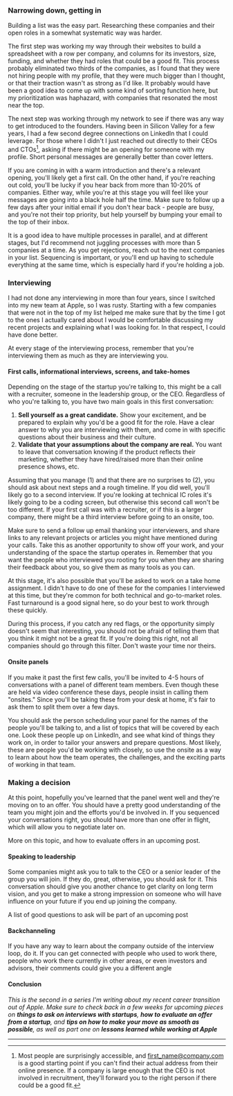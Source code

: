 <!-- 


If you're here looking for advice, feel free to skip the first section on _constraints_, but it might be helpful to think about these questions for your own decisions, too. On the other hand, if you're here because you know me and want to learn about the way I worked through this life decision, thanks for being part of my life and for caring enough to read this!
 -->


### Narrowing down, getting in
Building a list was the easy part. Researching these companies and their open roles in a somewhat systematic way was harder.

The first step was working my way through their websites to build a spreadsheet with a row per company, and columns for its investors, size, funding, and whether they had roles that could be a good fit. This process probably eliminated two thirds of the companies, as I found that they were not hiring people with my profile, that they were much bigger than I thought, or that their traction wasn't as strong as I'd like. It probably would have been a good idea to come up with some kind of sorting function here, but my prioritization was haphazard, with companies that resonated the most near the top.

The next step was working through my network to see if there was any way to get introduced to the founders. Having been in Silicon Valley for a few years, I had a few second degree connections on LinkedIn that I could leverage. For those where I didn't I just reached out directly to their CEOs and CTOs[^1], asking if there might be an opening for someone with my profile. Short personal messages are generally better than cover letters.

If you are coming in with a warm introduction and there's a relevant opening, you'll likely get a first call. On the other hand, if you're reaching out cold, you'll be lucky if you hear back from more than 10-20% of companies. Either way, while you're at this stage you will feel like your messages are going into a black hole half the time. Make sure to follow up a few days after your initial email if you don't hear back - people are busy, and you're not their top priority, but help yourself by bumping your email to the top of their inbox.

It is a good idea to have multiple processes in parallel, and at different stages, but I'd recommend not juggling processes with more than 5 companies at a time. As you get rejections, reach out to the next companies in your list. Sequencing is important, or you'll end up having to schedule everything at the same time, which is especially hard if you're holding a job.

### Interviewing
I had not done any interviewing in more than four years, since I switched into my new team at Apple, so I was rusty. Starting with a few companies that were not in the top of my list helped me make sure that by the time I got to the ones I actually cared about I would be comfortable discussing my recent projects and explaining what I was looking for. In that respect, I could have done better.

At every stage of the interviewing process, remember that you're interviewing them as much as they are interviewing you.

#### First calls, informational interviews, screens, and take-homes
Depending on the stage of the startup you're talking to, this might be a call with a recruiter, someone in the leadership group, or the CEO. Regardless of who you're talking to, you have two main goals in this first conversation:

1. **Sell yourself as a great candidate.** Show your excitement, and be prepared to explain why you'd be a good fit for the role. Have a clear answer to why you are interviewing with them, and come in with specific questions about their business and their culture.
2. **Validate that your assumptions about the company are real.** You want to leave that conversation knowing if the product reflects their marketing, whether they have hired/raised more than their online presence shows, etc.

Assuming that you manage (1) and that there are no surprises to (2), you should ask about next steps and a rough timeline. If you did well, you'll likely go to a second interview. If you're looking at technical IC roles it's likely going to be a coding screen, but otherwise this second call won't be too different. If your first call was with a recruiter, or if this is a larger company, there might be a third interview before going to an onsite, too.

Make sure to send a follow up email thanking your interviewers, and share links to any relevant projects or articles you might have mentioned during your calls. Take this as another opportunity to show off your work, and your understanding of the space the startup operates in. Remember that you want the people who interviewed you rooting for you when they are sharing their feedback about you, so give them as many tools as you can.

At this stage, it's also possible that you'll be asked to work on a take home assignment. I didn't have to do one of these for the companies I interviewed at this time, but they're common for both technical and go-to-market roles. Fast turnaround is a good signal here, so do your best to work through these quickly.

During this process, if you catch any red flags, or the opportunity simply doesn't seem that interesting, you should not be afraid of telling them that you think it might not be a great fit. If you're doing this right, not all companies should go through this filter. Don't waste your time nor theirs.

#### Onsite panels
If you make it past the first few calls, you'll be invited to 4-5 hours of conversations with a panel of different team members. Even though these are held via video conference these days, people insist in calling them "onsites." Since you'll be taking these from your desk at home, it's fair to ask them to split them over a few days.

You should ask the person scheduling your panel for the names of the people you'll be talking to, and a list of topics that will be covered by each one. Look these people up on LinkedIn, and see what kind of things they work on, in order to tailor your answers and prepare questions. Most likely, these are people you'd be working with closely, so use the onsite as a way to learn about how the team operates, the challenges, and the exciting parts of working in that team.

### Making a decision
At this point, hopefully you've learned that the panel went well and they're moving on to an offer. You should have a pretty good understanding of the team you might join and the efforts you'd be involved in. If you sequenced your conversations right, you should have more than one offer in flight, which will allow you to negotiate later on.

More on this topic, and how to evaluate offers in an upcoming post.

#### Speaking to leadership
Some companies might ask you to talk to the CEO or a senior leader of the group you will join. If they do, great, otherwise, you should ask for it. This conversation should give you another chance to get clarity on long term vision, and you get to make a strong impression on someone who will have influence on your future if you end up joining the company.

A list of good questions to ask will be part of an upcoming post

#### Backchanneling
If you have any way to learn about the company outside of the interview loop, do it. If you can get connected with people who used to work there, people who work there currently in other areas, or even investors and advisors, their comments could give you a different angle 

#### Conclusion

_This is the second in a series I'm writing about my recent career transition out of Apple. Make sure to check back in a few weeks for upcoming pieces on **things to ask on interviews with startups**, **how to evaluate an offer from a startup**, and **tips on how to make your move as smooth as possible**, as well as part one on **lessons learned while working at Apple**_

<hr>

[^1]: Most people are surprisingly accessible, and first_name@company.com is a good starting point if you can't find their actual address from their online presence. If a company is large enough that the CEO is not involved in recruitment, they'll forward you to the right person if there could be a good fit.

